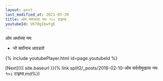 ```yaml
---
layout: post
last_modified_at: 2021-03-30
title: ओम भेशजाया नमः १०८ टाइम्स
youtubeId: VK70gIbwfgE
---
```

 
 
 ओम अर्थाच्या नमः  
 
 -  जो सर्वांनाच आवडतो 
 
  
 
  
 
 
 
 
 
 


{% include youtubePlayer.html id=page.youtubeId %}
 
[Next]({{ site.baseurl }}{% link  split2/_posts/2016-02-10-ओम सर्वतोमुखाया नमः १०८ टाइम्स.md%})
 
